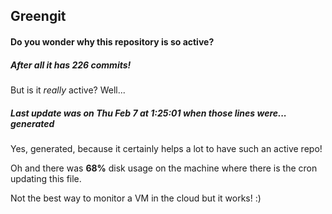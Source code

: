 ## Greengit

#### Do you wonder why this repository is so active?

##### After all it has 226 commits!

But is it *really* active? Well...

##### Last update was on Thu Feb 7 at 1:25:01 when those lines were... generated

Yes, generated, because it certainly helps a lot to have such an active repo!

Oh and there was **68%** disk usage on the machine
where there is the cron updating this file.

Not the best way to monitor a VM in the cloud but it works! :)
